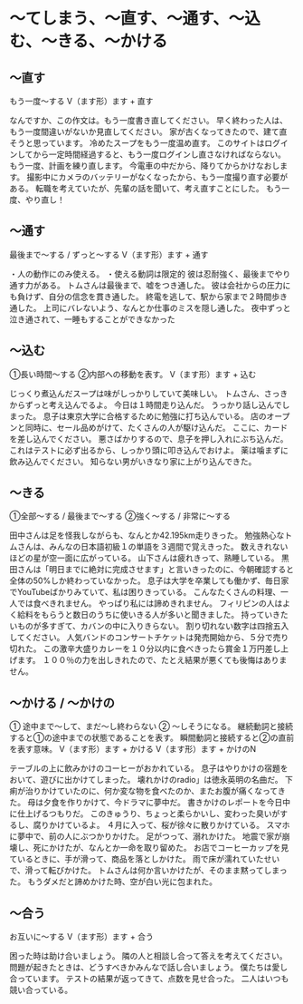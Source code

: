 # 〜てしまう、〜直す、〜通す、〜込む、〜きる、〜かける



## 〜直す
もう一度〜する
V（ます形）ます + 直す

なんですか、この作文は。もう一度書き直してください。
早く終わった人は、もう一度間違いがないか見直してください。
家が古くなってきたので、建て直そうと思っています。
冷めたスープをもう一度温め直す。
このサイトはログインしてから一定時間経過すると、もう一度ログインし直さなければならない。
もう一度、計画を練り直します。
今電車の中だから、降りてからかけなおします。
撮影中にカメラのバッテリーがなくなったから、もう一度撮り直す必要がある。
転職を考えていたが、先輩の話を聞いて、考え直すことにした。
もう一度、やり直し！


## 〜通す
最後まで〜する / ずっと〜する
V（ます形）ます + 通す

・人の動作にのみ使える。 ・使える動詞は限定的
彼は忍耐強く、最後までやり通す力がある。
トムさんは最後まで、嘘をつき通した。
彼は会社からの圧力にも負けず、自分の信念を貫き通した。
終電を逃して、駅から家まで２時間歩き通した。
上司にバレないよう、なんとか仕事のミスを隠し通した。
夜中ずっと泣き通されて、一睡もすることができなかった


## 〜込む
①長い時間〜する ②内部への移動を表す。
V（ます形）ます + 込む

じっくり煮込んだスープは味がしっかりしていて美味しい。
トムさん、さっきからずっと考え込んでるよ。
今日は１時間走り込んだ。
うっかり話し込んでしまった。
息子は東京大学に合格するために勉強に打ち込んでいる。
店のオープンと同時に、セール品めがけて、たくさんの人が駆け込んだ。
ここに、カードを差し込んでください。
悪さばかりするので、息子を押し入れにぶち込んだ。
これはテストに必ず出るから、しっかり頭に叩き込んでおけよ。
薬は噛まずに飲み込んでください。
知らない男がいきなり家に上がり込んできた。


## 〜きる
①全部〜する / 最後まで〜する ②強く〜する / 非常に〜する

田中さんは足を怪我しながらも、なんとか42.195km走りきった。
勉強熱心なトムさんは、みんなの日本語初級１の単語を３週間で覚えきった。
数えきれないほどの星が空一面に広がっている。
山下さんは疲れきって、熟睡している。
黒田さんは「明日までに絶対に完成させます」と言いきったのに、今朝確認すると全体の50%しか終わっていなかった。
息子は大学を卒業しても働かず、毎日家でYouTubeばかりみていて、私は困りきっている。
こんなたくさんの料理、一人では食べきれません。
やっぱり私には諦めきれません。
フィリピンの人はよく給料をもらうと数日のうちに使いきる人が多いと聞きました。
持っていきたいものが多すぎて、カバンの中に入りきらない。
割り切れない数字は四捨五入してください。
人気バンドのコンサートチケットは発売開始から、５分で売り切れた。
この激辛大盛りカレーを１０分以内に食べきったら賞金１万円差し上げます。
１００％の力を出しきれたので、たとえ結果が悪くても後悔はありません。


## 〜かける / 〜かけの
① 途中まで～して、まだ～し終わらない ② 〜しそうになる。
継続動詞と接続すると①の途中までの状態であることを表す。 瞬間動詞と接続すると②の直前を表す意味。
V（ます形）ます + かける V（ます形）ます + かけのN

テーブルの上に飲みかけのコーヒーがおかれている。
息子はやりかけの宿題をおいて、遊びに出かけてしまった。
壊れかけのradio」は徳永英明の名曲だ。
下痢が治りかけていたのに、何か変な物を食べたのか、またお腹が痛くなってきた。
母は夕食を作りかけて、今ドラマに夢中だ。
書きかけのレポートを今日中に仕上げるつもりだ。
このきゅうり、ちょっと柔らかいし、変わった臭いがするし、腐りかけているよ。
４月に入って、桜が徐々に散りかけている。
スマホに夢中で、前の人にぶつかりかけた。
足がつって、溺れかけた。
地震で家が崩壊し、死にかけたが、なんとか一命を取り留めた。
お店でコーヒーカップを見ているときに、手が滑って、商品を落としかけた。
雨で床が濡れていたせいで、滑って転びかけた。
トムさんは何か言いかけたが、そのまま黙ってしまった。
もうダメだと諦めかけた時、空が白い光に包まれた。

## 〜合う
お互いに〜する
V（ます形）ます + 合う

困った時は助け合いましょう。
隣の人と相談し合って答えを考えてください。
問題が起きたときは、どうすべきかみんなで話し合いましょう。
僕たちは愛し合っています。
テストの結果が返ってきて、点数を見せ合った。
二人はいつも競い合っている。